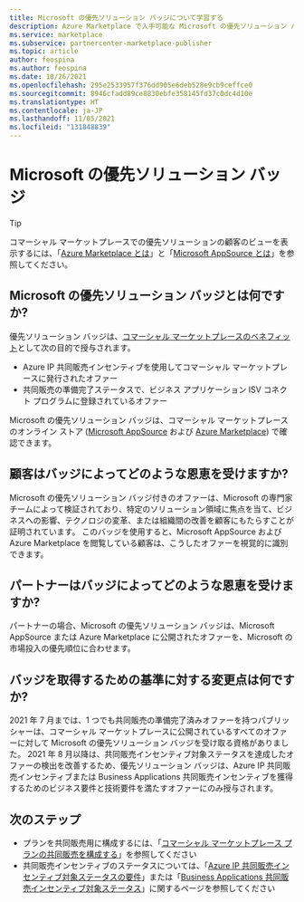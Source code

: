 ```yaml
---
title: Microsoft の優先ソリューション バッジについて学習する
description: Azure Marketplace で入手可能な Microsoft の優先ソリューション バッジについて説明します。
ms.service: marketplace
ms.subservice: partnercenter-marketplace-publisher
ms.topic: article
author: feospina
ms.author: feospina
ms.date: 10/26/2021
ms.openlocfilehash: 295e2533957f376dd905e6deb528e9cb9ceffce0
ms.sourcegitcommit: 8946cfadd89ce8830ebfe358145fd37c0dc4d10e
ms.translationtype: HT
ms.contentlocale: ja-JP
ms.lasthandoff: 11/05/2021
ms.locfileid: "131848839"
---
```

# <a name="microsoft-preferred-solution-badge"></a>Microsoft の優先ソリューション バッジ

> [!TIP]
> コマーシャル マーケットプレースでの優先ソリューションの顧客のビューを表示するには、「[Azure Marketplace とは](/marketplace/azure-marketplace-overview#microsoft-preferred-solutions)」と「[Microsoft AppSource とは](/marketplace/appsource-overview)」を参照してください。

## <a name="what-is-the-microsoft-preferred-solution-badge"></a>Microsoft の優先ソリューション バッジとは何ですか?

優先ソリューション バッジは、[コマーシャル マーケットプレースのベネフィット](./co-sell-overview.md)として次の目的で授与されます。

- Azure IP 共同販売インセンティブを使用してコマーシャル マーケットプレースに発行されたオファー
- 共同販売の準備完了ステータスで、ビジネス アプリケーション ISV コネクト プログラムに登録されているオファー

Microsoft の優先ソリューション バッジは、コマーシャル マーケットプレースのオンライン ストア ([Microsoft AppSource](https://appsource.microsoft.com/en-us/home) および [Azure Marketplace](https://azuremarketplace.microsoft.com/en-us/home)) で確認できます。

## <a name="how-does-the-badge-benefit-customers"></a>顧客はバッジによってどのような恩恵を受けますか?

Microsoft の優先ソリューション バッジ付きのオファーは、Microsoft の専門家チームによって検証されており、特定のソリューション領域に焦点を当て、ビジネスへの影響、テクノロジの変革、または組織間の改善を顧客にもたらすことが証明されています。 このバッジを使用すると、Microsoft AppSource および Azure Marketplace を閲覧している顧客は、こうしたオファーを視覚的に識別できます。

## <a name="how-does-the-badge-benefit-partners"></a>パートナーはバッジによってどのような恩恵を受けますか?

パートナーの場合、Microsoft の優先ソリューション バッジは、Microsoft AppSource または Azure Marketplace に公開されたオファーを、Microsoft の市場投入の優先順位に合わせます。

## <a name="what-are-the-changes-to-the-criteria-to-achieve-the-badge"></a>バッジを取得するための基準に対する変更点は何ですか?

2021 年 7 月までは、1 つでも共同販売の準備完了済みオファーを持つパブリッシャーは、コマーシャル マーケットプレースに公開されているすべてのオファーに対して Microsoft の優先ソリューション バッジを受け取る資格がありました。 2021 年 8 月以降は、共同販売インセンティブ対象ステータスを達成したオファーの検出を改善するため、優先ソリューション バッジは、Azure IP 共同販売インセンティブまたは Business Applications 共同販売インセンティブを獲得するためのビジネス要件と技術要件を満たすオファーにのみ授与されます。  

## <a name="next-steps"></a>次のステップ

- プランを共同販売用に構成するには、「[コマーシャル マーケットプレース プランの共同販売を構成する](./co-sell-configure.md)」を参照してください
- 共同販売インセンティブのステータスについては、「[Azure IP 共同販売インセンティブ対象ステータスの要件](./co-sell-requirements.md)」または「[Business Applications 共同販売インセンティブ対象ステータス](./co-sell-requirements.md)」に関するページを参照してください